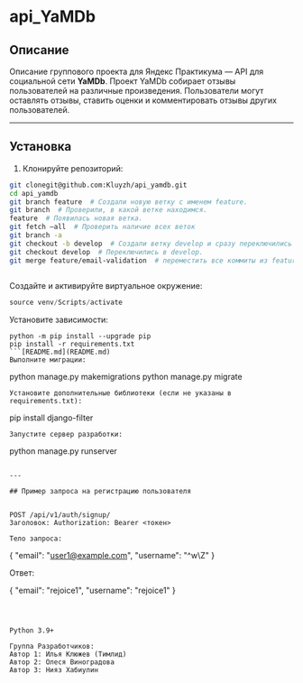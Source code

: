 # api_YaMDb

## Описание
Описание группового проекта для Яндекс Практикума — API для социальной сети **YaMDb**. 
Проект YaMDb собирает отзывы пользователей на различные произведения. 
Пользователи могут оставлять отзывы, ставить оценки и комментировать отзывы других пользователей.

---

## Установка

1. Клонируйте репозиторий:

```bash
git clonegit@github.com:Kluyzh/api_yamdb.git
cd api_yamdb
git branch feature  # Создали новую ветку с именем feature.
git branch  # Проверили, в какой ветке находимся.
feature  # Появилась новая ветка.
git fetch —all  # Проверить наличие всех веток
git branch -a
git checkout -b develop  # Создали ветку develop и сразу переключились на неё.
git checkout develop  # Переключились в develop.
git merge feature/email-validation  # переместить все коммиты из feature/email-validation в ветку develop — смержить ветки
   

```
Создайте и активируйте виртуальное окружение:

```python -m venv venv
source venv/Scripts/activate
```
Установите зависимости:
```
python -m pip install --upgrade pip
pip install -r requirements.txt
```[README.md](README.md)
Выполните миграции:
```
python manage.py makemigrations
python manage.py migrate
```
Установите дополнительные библиотеки (если не указаны в requirements.txt):
```
pip install django-filter
```
Запустите сервер разработки:
```
python manage.py runserver
```

---

## Пример запроса на регистрацию пользователя


POST /api/v1/auth/signup/
Заголовок: Authorization: Bearer <токен>

Тело запроса:
```
{
   "email": "user1@example.com",
  "username": "^w\\Z"
}

Ответ:

{
  "email": "rejoice1",
  "username": "rejoice1"
}
```



Python 3.9+

Группа Разработчиков:
Автор 1: Илья Клюжев (Тимлид)
Автор 2: Олеся Виноградова
Автор 3: Нияз Хабиулин
